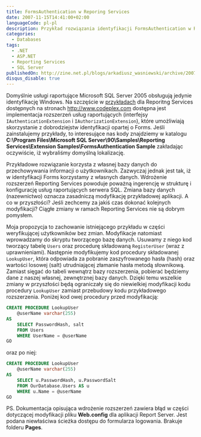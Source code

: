 ```yaml
---
title: FormsAuthentication w Reporing Services
date: 2007-11-15T14:41:00+02:00
languageCode: pl-pl
description: Przykład rozwiązania identyfikacji FormsAuthentication w Reporing Services
categories:
  - Databases
tags:
  - .NET
  - ASP.NET
  - Reporting Services
  - SQL Server
publishedOn: http://zine.net.pl/blogs/arkadiusz_wasniewski/archive/2007/11/15/formsauthentication-w-reporing-services.aspx
disqus_disable: true
---
```


Domyślnie usługi raportujące Microsoft SQL Server 2005 obsługują jedynie identyfikację Windows. Na szczęście w [przykładach](http://www.codeplex.com/SqlServerSamples) dla Reporitng Services dostępnych na stronach <http://www.codeplex.com> dostępna jest implementacja rozszerzeń usług raportujących (interfejsy `IAuthenticationExtension` i `IAuthorizationExtension`), które umożliwiają skorzystanie z dobrodziejstw identyfikacji opartej o Forms. Jeśli zainstalujemy przykłady, to interesujące nas kody znajdziemy w katalogu **C:\Program Files\Microsoft SQL Server\90\Samples\Reporting Services\Extension Samples\FormsAuthentication Sample** zakładając oczywiście, iż wybraliśmy domyślną lokalizację.

Przykładowe rozwiązanie korzysta z własnej bazy danych do przechowywania informacji o użytkownikach. Zazwyczaj jednak jest tak, iż w identyfikacji Forms korzystamy z własnych danych. Wdrożenie rozszerzeń Reporting Services powoduje poważną ingerencję w strukturę i konfigurację usług raportujących serwera SQL. Zmiana bazy danych (nazewnictwo) oznacza zasadniczą modyfikację przykładowej aplikacji. A co w przyszłości? Jeśli zechcemy za jakiś czas dokonać kolejnych modyfikacji? Ciągłe zmiany w ramach Reporting Services nie są dobrym pomysłem.

Moja propozycja to zachowanie istniejącego przykładu w części weryfikującej użytkowników bez zmian. Modyfikacje natomiast wprowadzamy do skryptu tworzącego bazę danych. Usuwamy z niego kod tworzący tabelę `Users` oraz procedurę składowaną `RegisterUser` (wraz z uprawnieniami). Następnie modyfikujemy kod procedury składowanej `LookupUser`, która odpowiada za pobranie zaszyfrowanego hasła (hash) oraz wartości losowej (salt) utrudniającej złamanie hasła metodą słownikową. Zamiast sięgać do tabeli wewnątrz bazy rozszerzenia, pobierać będziemy dane z naszej własnej, zewnętrznej bazy danych. Dzięki temu wszelkie zmiany w przyszłości będą ograniczały się do niewielkiej modyfikacji kodu procedury `LookupUser` zamiast przebudowy kodu przykładowego rozszerzenia. Poniżej kod owej procedury przed modyfikacją:

```sql
CREATE PROCEDURE LookupUser
    @userName varchar(255)
AS
    SELECT PasswordHash, salt
    FROM Users
    WHERE UserName = @userName
GO
```

oraz po niej:

```sql
CREATE PROCEDURE LookupUser
    @userName varchar(255)
AS
    SELECT u.PasswordHash, u.PasswordSalt
    FROM OurDatabase.Users AS u
    WHERE u.Name = @userName
GO
```

PS. Dokumentacja opisująca wdrożenie rozszerzeń zawiera błąd w części dotyczącej modyfikacji pliku **Web.config** dla aplikacji Report Server. Jest podana niewłaściwa ścieżka dostępu do formularza logowania. Brakuje folderu **Pages**.